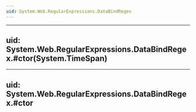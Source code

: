 ```yaml
---
uid: System.Web.RegularExpressions.DataBindRegex
---
```


---
uid: System.Web.RegularExpressions.DataBindRegex.#ctor(System.TimeSpan)
---

---
uid: System.Web.RegularExpressions.DataBindRegex.#ctor
---
